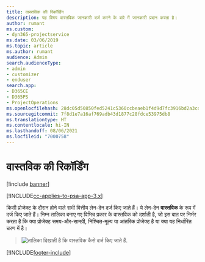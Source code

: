```yaml
---
title: वास्तविक की रिकॉर्डिंग
description: यह विषय वास्तविक जानकारी दर्ज करने के बारे में जानकारी प्रदान करता है।
author: rumant
ms.custom:
- dyn365-projectservice
ms.date: 03/06/2019
ms.topic: article
ms.author: rumant
audience: Admin
search.audienceType:
- admin
- customizer
- enduser
search.app:
- D365CE
- D365PS
- ProjectOperations
ms.openlocfilehash: 28dc05d50850fed5241c5360ccbeaeb1f4d9d7fc3916bd2a3cd1bb6f43457dd1
ms.sourcegitcommit: 7f8d1e7a16af769adb43d1877c28fdce53975db8
ms.translationtype: HT
ms.contentlocale: hi-IN
ms.lasthandoff: 08/06/2021
ms.locfileid: "7000758"
---
```

# <a name="recording-actuals"></a>वास्तविक की रिकॉर्डिंग 

[!include [banner](../includes/psa-now-project-operations.md)]

[!INCLUDE[cc-applies-to-psa-app-3.x](../includes/cc-applies-to-psa-app-3x.md)]

किसी प्रोजेक्ट के दौरान होने वाले सभी वित्तीय लेन-देन दर्ज किए जाते हैं। ये लेन-देन **वास्तविक** के रूप में दर्ज किए जाते हैं। निम्न तालिका बनाए गए विभिन्न प्रकार के वास्तविक को दर्शाती है, जो इस बात पर निर्भर करता है कि क्या प्रोजेक्ट समय-और-सामग्री, निश्चित-मूल्य या आंतरिक प्रोजेक्ट है या क्या यह निर्धारित चरण में है।

> ![तालिका दिखाती है कि वास्तविक कैसे दर्ज किए जाते हैं.](media/advanced-table2.png)


[!INCLUDE[footer-include](../includes/footer-banner.md)]